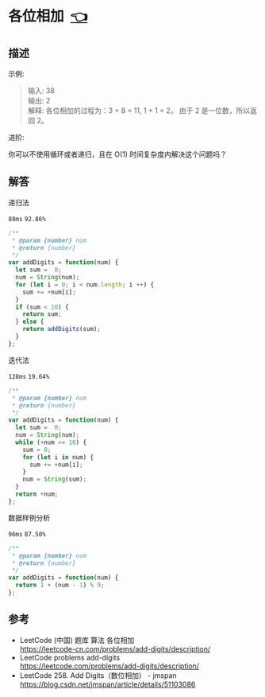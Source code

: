 # <a id="addDigits"></a>各位相加&nbsp;&nbsp;[:point_left:][readme.problemSet.algorithm.addDigits] #

## 描述 ##

示例:

> 输入: 38  
> 输出: 2  
> 解释: 各位相加的过程为：3 + 8 = 11, 1 + 1 = 2。 由于 2 是一位数，所以返回 2。

进阶:

你可以不使用循环或者递归，且在 O(1) 时间复杂度内解决这个问题吗？

## 解答 ##

递归法

`88ms` `92.86%`

```javascript
/**
 * @param {number} num
 * @return {number}
 */
var addDigits = function(num) {
  let sum =  0;
  num = String(num);
  for (let i = 0; i < num.length; i ++) {
    sum += +num[i];
  }
  if (sum < 10) {
    return sum;
  } else {
    return addDigits(sum);
  }
};
```

迭代法

`128ms` `19.64%`

```javascript
/**
 * @param {number} num
 * @return {number}
 */
var addDigits = function(num) {
  let sum =  0;
  num = String(num);
  while (+num >= 10) {
    sum = 0;
    for (let i in num) {
      sum += +num[i];
    }
    num = String(sum);
  }
  return +num;
};

```

数据样例分析

`96ms` `87.50%`

```javascript
/**
 * @param {number} num
 * @return {number}
 */
var addDigits = function(num) {
  return 1 + (num - 1) % 9;
};
```

## 参考 ##

* LeetCode (中国) 题库 算法 各位相加  
  <https://leetcode-cn.com/problems/add-digits/description/>
* LeetCode problems add-digits  
  <https://leetcode.com/problems/add-digits/description/>
* LeetCode 258. Add Digits（数位相加） - jmspan
  <https://blog.csdn.net/jmspan/article/details/51103086>

<!-- 链接 开始 -->
[readme.problemSet.algorithm.addDigits]: ../../README.md#problemSet.algorithm.addDigits "README"
<!-- 链接 结束 -->